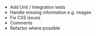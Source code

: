 - Add Unit / Integration tests
- Handle missing information e.g. images
- Fix CSS issues
- Comments
- Refactor where possible
